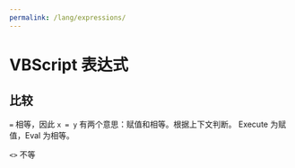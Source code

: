 ```yaml
---
permalink: /lang/expressions/
---
```


# VBScript 表达式

## 比较

`=` 相等，因此 `x = y` 有两个意思：赋值和相等。根据上下文判断。
Execute 为赋值，Eval 为相等。

`<>` 不等
